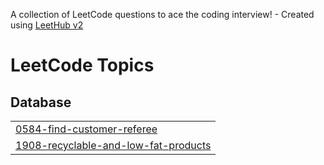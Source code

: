 A collection of LeetCode questions to ace the coding interview! - Created using [LeetHub v2](https://github.com/arunbhardwaj/LeetHub-2.0)
<!---LeetCode Topics Start-->
# LeetCode Topics
## Database
|  |
| ------- |
| [0584-find-customer-referee](https://github.com/1atul0/Leetcode_solution_By_Atul/tree/master/0584-find-customer-referee) |
| [1908-recyclable-and-low-fat-products](https://github.com/1atul0/Leetcode_solution_By_Atul/tree/master/1908-recyclable-and-low-fat-products) |
<!---LeetCode Topics End-->